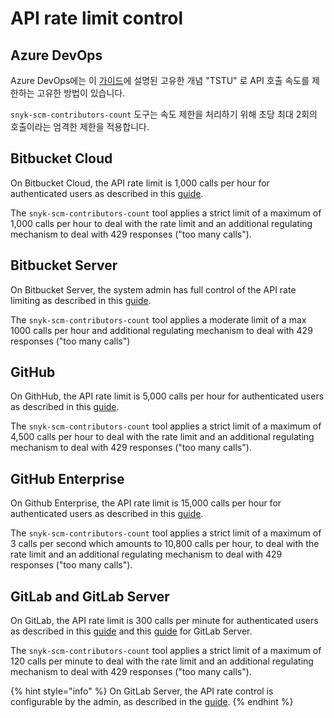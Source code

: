# API rate limit control

## Azure DevOps

Azure DevOps에는 이 [가이드](https://docs.microsoft.com/en-us/azure/devops/integrate/concepts/rate-limits?view=azure-devops)에 설명된 고유한 개념 "TSTU" 로 API 호출 속도를 제한하는 고유한 방법이 있습니다.

`snyk-scm-contributors-count` 도구는 속도 제한을 처리하기 위해 초당 최대 2회의 호출이라는 엄격한 제한을 적용합니다.

## Bitbucket Cloud

On Bitbucket Cloud, the API rate limit is 1,000 calls per hour for authenticated users as described in this [guide](https://support.atlassian.com/bitbucket-cloud/docs/api-request-limits/).

The `snyk-scm-contributors-count` tool applies a strict limit of a maximum of 1,000 calls per hour to deal with the rate limit and an additional regulating mechanism to deal with 429 responses ("too many calls").

## Bitbucket Server

On Bitbucket Server, the system admin has full control of the API rate limiting as described in this [guide](https://confluence.atlassian.com/bitbucketserver/improving-instance-stability-with-rate-limiting-976171954.html).

The `snyk-scm-contributors-count` tool applies a moderate limit of a max 1000 calls per hour and additional regulating mechanism to deal with 429 responses ("too many calls")

## GitHub

On GithHub, the API rate limit is 5,000 calls per hour for authenticated users as described in this [guide](https://docs.github.com/en/developers/apps/building-github-apps/rate-limits-for-github-apps).

The `snyk-scm-contributors-count` tool applies a strict limit of a maximum of 4,500 calls per hour to deal with the rate limit and an additional regulating mechanism to deal with 429 responses ("too many calls").

## GitHub Enterprise

On Github Enterprise, the API rate limit is 15,000 calls per hour for authenticated users as described in this [guide](https://docs.github.com/en/developers/apps/building-github-apps/rate-limits-for-github-apps).

The `snyk-scm-contributors-count` tool applies a strict limit of a maximum of 3 calls per second which amounts to 10,800 calls per hour, to deal with the rate limit and an additional regulating mechanism to deal with 429 responses ("too many calls").

## GitLab and GitLab Server

On GitLab, the API rate limit is 300 calls per minute for authenticated users as described in this [guide](https://docs.gitlab.com/ee/user/gitlab\_com/index.html#gitlabcom-specific-rate-limits) and this [guide](https://docs.gitlab.com/ee/user/admin\_area/settings/rate\_limits\_on\_raw\_endpoints.html) for GitLab Server.

The `snyk-scm-contributors-count` tool applies a strict limit of a maximum of 120 calls per minute to deal with the rate limit and an additional regulating mechanism to deal with 429 responses ("too many calls").

{% hint style="info" %}
On GitLab Server, the API rate control is configurable by the admin, as described in the [guide](https://docs.gitlab.com/ee/user/admin\_area/settings/rate\_limits\_on\_raw\_endpoints.html).
{% endhint %}
